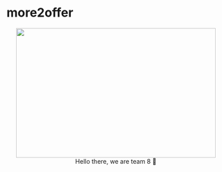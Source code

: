 # more2offer

<p align="center">
  <img width="460" height="300" src="https://media.giphy.com/media/14qI1vDMDPCcda/giphy.gif?cid=ecf05e47041o0u6ahsajbrxkoln49bwgddvchexqtltiho6e&rid=giphy.gif&ct=g">
  
 <br>
 Hello there, we are team 8 👋
</p>
  
